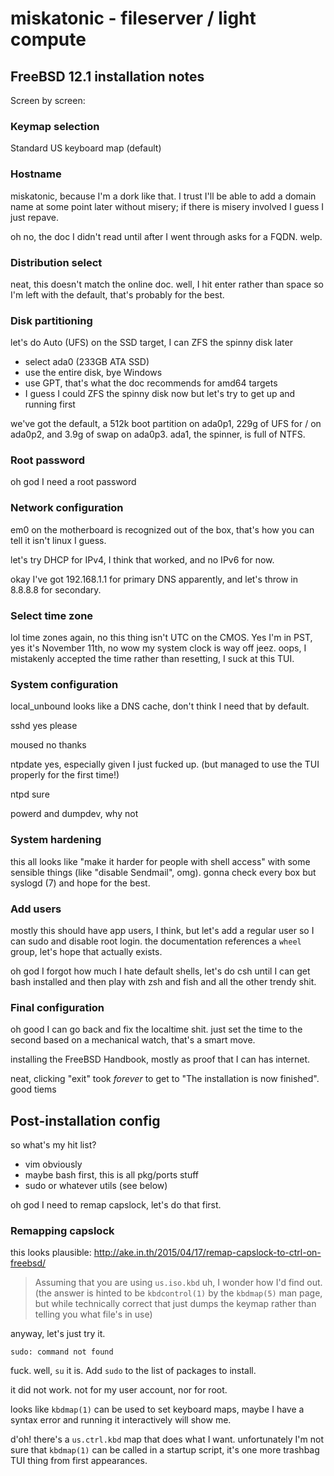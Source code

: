 # miskatonic - fileserver / light compute

## FreeBSD 12.1 installation notes

Screen by screen:

### Keymap selection

Standard US keyboard map (default)

### Hostname

miskatonic, because I'm a dork like that. I trust I'll be able to add a domain
name at some point later without misery; if there is misery involved I guess I
just repave.

oh no, the doc I didn't read until after I went through asks for a FQDN. welp.

### Distribution select

neat, this doesn't match the online doc. well, I hit enter rather than space so
I'm left with the default, that's probably for the best.

### Disk partitioning

let's do Auto (UFS) on the SSD target, I can ZFS the spinny disk later

- select ada0 (233GB ATA SSD)
- use the entire disk, bye Windows
- use GPT, that's what the doc recommends for amd64 targets
- I guess I could ZFS the spinny disk now but let's try to get up and running
  first

we've got the default, a 512k boot partition on ada0p1, 229g of UFS for / on ada0p2, and 3.9g of swap on ada0p3. ada1, the spinner, is full of NTFS.

### Root password

oh god I need a root password

### Network configuration

em0 on the motherboard is recognized out of the box, that's how you can tell it
isn't linux I guess.

let's try DHCP for IPv4, I think that worked, and no IPv6 for now.

okay I've got 192.168.1.1 for primary DNS apparently, and let's throw in
8.8.8.8 for secondary.

### Select time zone

lol time zones again, no this thing isn't UTC on the CMOS. Yes I'm in PST, yes
it's November 11th, no wow my system clock is way off jeez. oops, I mistakenly
accepted the time rather than resetting, I suck at this TUI.

### System configuration

local_unbound looks like a DNS cache, don't think I need that by default.

sshd yes please

moused no thanks

ntpdate yes, especially given I just fucked up. (but managed to use the TUI
properly for the first time!)

ntpd sure

powerd and dumpdev, why not

### System hardening

this all looks like "make it harder for people with shell access" with some
sensible things (like "disable Sendmail", omg). gonna check every box but
syslogd (7) and hope for the best.

### Add users

mostly this should have app users, I think, but let's add a regular user so I
can sudo and disable root login. the documentation references a `wheel` group,
let's hope that actually exists.

oh god I forgot how much I hate default shells, let's do csh until I can get
bash installed and then play with zsh and fish and all the other trendy shit.

### Final configuration

oh good I can go back and fix the localtime shit. just set the time to the
second based on a mechanical watch, that's a smart move.

installing the FreeBSD Handbook, mostly as proof that I can has internet.

neat, clicking "exit" took _forever_ to get to "The installation is now
finished". good tiems

## Post-installation config

so what's my hit list?

- vim obviously
- maybe bash first, this is all pkg/ports stuff
- sudo or whatever utils (see below)

oh god I need to remap capslock, let's do that first.

### Remapping capslock

this looks plausible: http://ake.in.th/2015/04/17/remap-capslock-to-ctrl-on-freebsd/

> Assuming that you are using `us.iso.kbd`
uh, I wonder how I'd find out. (the answer is hinted to be `kbdcontrol(1)` by
the `kbdmap(5)` man page, but while technically correct that just dumps the
keymap rather than telling you what file's in use)

anyway, let's just try it.

`sudo: command not found`

fuck. well, `su` it is. Add `sudo` to the list of packages to install.

it did not work. not for my user account, nor for root.

looks like `kbdmap(1)` can be used to set keyboard maps, maybe I have a syntax
error and running it interactively will show me.

d'oh! there's a `us.ctrl.kbd` map that does what I want. unfortunately I'm not
sure that `kbdmap(1)` can be called in a startup script, it's one more trashbag
TUI thing from first appearances.